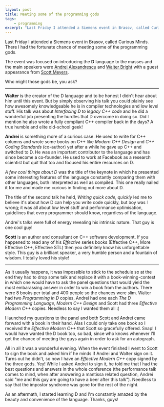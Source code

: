```yaml
---
layout: post
title: Meeting some of the programming gods
tags:
    - programming
excerpt: "Last Friday I attended a Siemens event in Brasov, called Curious Minds. There I had the fortunate chance of meeting some of the programming gods."
---
```

Last Friday I attended a Siemens event in Brasov, called Curious Minds. There I had the fortunate chance of meeting some of the programming gods.

The event was focused on introducing the **D** language to the masses and the main speakers were [Andrei Alexandrescu](https://en.wikipedia.org/wiki/Andrei_Alexandrescu) and [Walter Bright](https://en.wikipedia.org/wiki/Walter_Bright) with a guest appearance from [Scott Meyers](https://en.wikipedia.org/wiki/Scott_Meyers). 

Who might those gods be, you ask?

---

**Walter** is the creator of the D language and to be honest I didn't hear about him until this event. But by simply observing his talk you could plainly see how awesomely knowledgeable he is in compiler technologies and low level stuff. His talk was about _Interfacing D to legacy C++ code_ and he did a wonderful job presenting the hurdles that D overcome in doing so. Did I mention he also wrote a fully compliant C++ compiler back in the days? A true humble and elite old-school geek!

**Andrei** is something more of a curious case. He used to write for C++ columns and wrote some books on C++ like _Modern C++ Design_ and _C++ Coding Standards_ (co-author) yet after a while he gave up C++ and switched to D. He was an important contributor to the language and has since become a co-founder. He used to work at Facebook as a research scientist but quit that too and focused his entire resources on D. 

_A few cool things about D_ was the title of the keynote in which he presented some interesting features of the language constantly comparing them with other languages, both interpreted as well as compiled. This one really nailed it for me and made me curious in finding out more about D.

The title of the second talk he held, _Writing quick code, quickly_ led me to believe it's about how D can help you write code quickly, but boy was I wrong; it was all about low level stuff and performance optimisation, guidelines that every programmer should know, regardless of the language.

Andrei's talks were full of energy revealing his intrinsic nature. That guy is one cool guy!

**Scott** is an author and consultant on C++ software development. If you happened to read any of his _Effective_ series books (Effective C++, More Effective C++, Effective STL) then you definitely know his unforgettable style. This guy is a brilliant speaker, a very humble person and a fountain of wisdom. I totally loved his style!

---
As it usually happens, it was impossible to stick to the schedule so at the end they had to drop some talk and replace it with a book-winning-contest in which one would have to ask the panel questions that would yield the most embarassing answer in order to win a book from the authors. There were 8 books per total and 400 people so the chances were slim. Walter had two _Programming in D_ copies, Andrei had one each _The D Programming Language_, _Modern C++ Design_ and Scott had three _Effective Modern C++_ copies. Needless to say I wanted them all :)

I launched my questions to the panel and both Scott and Andrei came forward with a book in their hand. Alas I could only take one book so I received the _Effective Modern C++_ that Scott so gracefully offered. Snap! I would have wanted the D book too, so bad, since who knows whenever I'll get the chance of meeting the guys again in order to ask for an autograph.

All in all it was a wonderful evening. When the event finished I went to Scott to sign the book and asked him if he minds if Andrei and Walter sign on it. Turns out he didn't, so now I have an _Effective Modern C++_ copy signed by the three gods. Yey! While I asked Andrei to sign it, he told me that I had the best questions and answers in the whole conference (the performance talk comes to mind, when after answering a mantissa related question, Andrei said "me and this guy are going to have a beer after this talk"). Needless to say that the impostor syndrome was gone for the rest of the night.

As an aftermath, I started learning D and I'm constantly amazed by the beauty and convenience of the language. Thanks, guys!